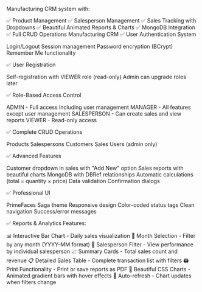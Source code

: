 Manufacturing CRM system with:

✅ Product Management
✅ Salesperson Management
✅ Sales Tracking with Dropdowns
✅ Beautiful Animated Reports & Charts
✅ MongoDB Integration
✅ Full CRUD Operations
 Manufacturing CRM 
✅ User Authentication System

Login/Logout
Session management
Password encryption (BCrypt)
Remember Me functionality

✅ User Registration

Self-registration with VIEWER role (read-only)
Admin can upgrade roles later

✅ Role-Based Access Control

ADMIN - Full access including user management
MANAGER - All features except user management
SALESPERSON - Can create sales and view reports
VIEWER - Read-only access

✅ Complete CRUD Operations

Products
Salespersons
Customers
Sales
Users (admin only)

✅ Advanced Features

Customer dropdown in sales with "Add New" option
Sales reports with beautiful charts
MongoDB with DBRef relationships
Automatic calculations (total = quantity × price)
Data validation
Confirmation dialogs

✅ Professional UI

PrimeFaces Saga theme
Responsive design
Color-coded status tags
Clean navigation
Success/error messages

✅ Reports & Analytics
Features:

📊 Interactive Bar Chart - Daily sales visualization
📅 Month Selection - Filter by any month (YYYY-MM format)
👤 Salesperson Filter - View performance by individual salesperson
📈 Summary Cards - Total sales count and revenue
📋 Detailed Sales Table - Complete transaction list with filters
🖨️ Print Functionality - Print or save reports as PDF
🎨 Beautiful CSS Charts - Animated gradient bars with hover effects
🔄 Auto-refresh - Chart updates when filters change